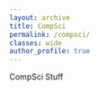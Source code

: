 ```yaml
---
layout: archive
title: CompSci
permalink: /compsci/
classes: wide
author_profile: true
---
```


CompSci Stuff